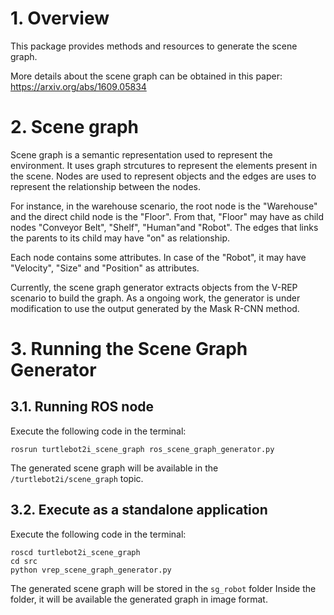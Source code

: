 # 1. Overview

This package provides methods and resources to generate the scene graph.

More details about the scene graph can be obtained in this paper: https://arxiv.org/abs/1609.05834

# 2. Scene graph

Scene graph is a semantic representation used to represent the environment. It uses graph strcutures to represent the elements present in the scene. Nodes are used to represent objects and the edges are uses to represent the relationship between the nodes.

For instance, in the warehouse scenario, the root node is the "Warehouse" and the direct child node is the "Floor". From that, "Floor" may have as child nodes "Conveyor Belt", "Shelf", "Human"and "Robot". The edges that links the parents to its child may have "on" as relationship.

Each node contains some attributes. In case of the "Robot", it may have "Velocity", "Size" and "Position" as attributes.

Currently, the scene graph generator extracts objects from the V-REP scenario to build the graph.
As a ongoing work, the generator is under modification to use the output generated by the Mask R-CNN method.

# 3. Running the Scene Graph Generator

## 3.1. Running ROS node

Execute the following code in the terminal:
```
rosrun turtlebot2i_scene_graph ros_scene_graph_generator.py 
```

The generated scene graph will be available in the `/turtlebot2i/scene_graph` topic.

## 3.2. Execute as a standalone application

Execute the following code in the terminal:
```
roscd turtlebot2i_scene_graph
cd src
python vrep_scene_graph_generator.py
```

The generated scene graph will be stored in the `sg_robot` folder
Inside the folder, it will be available the generated graph in image format.


